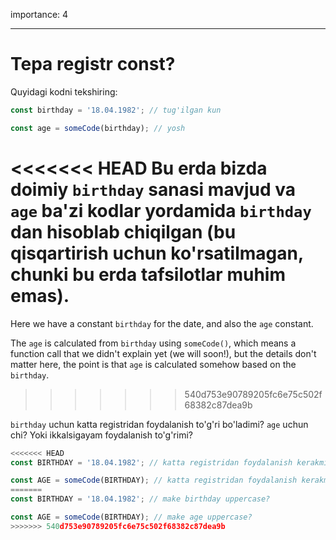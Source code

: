 importance: 4

---

# Tepa registr const?

Quyidagi kodni tekshiring:

```js
const birthday = '18.04.1982'; // tug'ilgan kun

const age = someCode(birthday); // yosh
```

<<<<<<< HEAD
Bu erda bizda doimiy `birthday` sanasi mavjud va `age` ba'zi kodlar yordamida `birthday` dan hisoblab chiqilgan (bu qisqartirish uchun ko'rsatilmagan, chunki bu erda tafsilotlar muhim emas).
=======
Here we have a constant `birthday` for the date, and also the `age` constant.

The `age` is calculated from `birthday` using `someCode()`, which means a function call that we didn't explain yet (we will soon!), but the details don't matter here, the point is that `age` is calculated somehow based on the `birthday`.
>>>>>>> 540d753e90789205fc6e75c502f68382c87dea9b

`birthday` uchun katta registridan foydalanish to'g'ri bo'ladimi? `age` uchun chi? Yoki ikkalsigayam foydalanish to'g'rimi?

```js
<<<<<<< HEAD
const BIRTHDAY = '18.04.1982'; // katta registridan foydalanish kerakmi?

const AGE = someCode(BIRTHDAY); // katta registridan foydalanish kerakmi?
=======
const BIRTHDAY = '18.04.1982'; // make birthday uppercase?

const AGE = someCode(BIRTHDAY); // make age uppercase?
>>>>>>> 540d753e90789205fc6e75c502f68382c87dea9b
```
